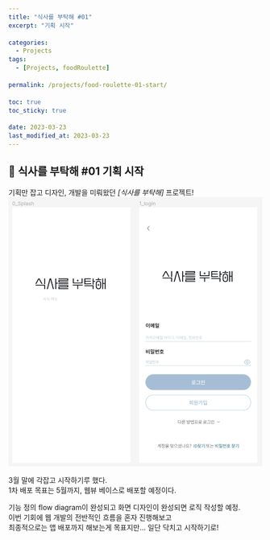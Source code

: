 ```yaml
---
title: "식사를 부탁해 #01"
excerpt: "기획 시작"

categories:
  - Projects
tags:
  - [Projects, foodRoulette]

permalink: /projects/food-roulette-01-start/

toc: true
toc_sticky: true

date: 2023-03-23
last_modified_at: 2023-03-23
---
```


## 🧸 식사를 부탁해 #01 기획 시작

기획만 잡고 디자인, 개발을 미뤄왔던 <i>[식사를 부탁해]</i> 프로젝트!
![splash](/assets/images/posts_img/projects/food-roulette-01-start-splash.png)  

3월 말에 각잡고 시작하기루 했다.  
1차 배포 목표는 5월까지, 웹뷰 베이스로 배포할 예정이다.  

기능 정의 flow diagram이 완성되고 화면 디자인이 완성되면 로직 작성할 예정.  
이번 기회에 웹 개발의 전반적인 흐름을 혼자 진행해보고  
최종적으로는 앱 배포까지 해보는게 목표지만... 일단 닥치고 시작하기로!